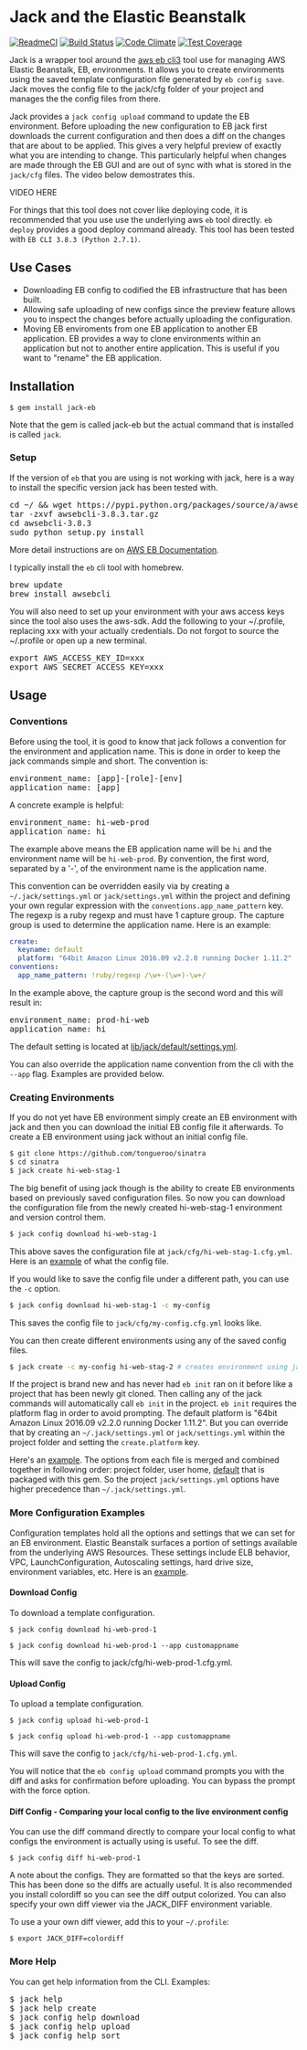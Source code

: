 # Jack and the Elastic Beanstalk

[![ReadmeCI](http://www.readmeci.com/images/readmeci-badge.svg)](http://www.readmeci.com/tongueroo/jack)
[![Build Status](https://travis-ci.org/tongueroo/jack.svg?branch=master)](https://travis-ci.org/tongueroo/jack)
[![Code Climate](https://codeclimate.com/github/tongueroo/jack/badges/gpa.svg)](https://codeclimate.com/github/tongueroo/jack)
[![Test Coverage](https://codeclimate.com/github/tongueroo/jack/badges/coverage.svg)](https://codeclimate.com/github/tongueroo/jack)

Jack is a wrapper tool around the [aws eb cli3](http://docs.aws.amazon.com/elasticbeanstalk/latest/dg/eb-cli3.html) tool use for managing AWS Elastic Beanstalk, EB, environments.  It allows you to create environments using the  saved template configuration file generated by `eb config save`.  Jack moves the config file to the jack/cfg folder of your project and manages the the config files from there.

Jack provides a `jack config upload` command to update the EB environment.   Before uploading the new configuration to EB jack first downloads the current configuration and then does a diff on the changes that are about to be applied.  This gives a very helpful preview of exactly what you are intending to change.  This particularly helpful when changes are made through the EB GUI and are out of sync with what is stored in the `jack/cfg` files.  The video below demostrates this.

VIDEO HERE

For things that this tool does not cover like deploying code, it is recommended that you use use the underlying aws `eb` tool directly.  `eb deploy` provides a good deploy command already. This tool has been tested with `EB CLI 3.8.3 (Python 2.7.1)`.

## Use Cases

* Downloading EB config to codified the EB infrastructure that has been built.
* Allowing safe uploading of new configs since the preview feature allows you to inspect the changes before actually uploading the configuration.
* Moving EB enviroments from one EB application to another EB application.  EB provides a way to clone environments within an application but not to another entire application.  This is useful if you want to "rename" the EB application.

## Installation

```
$ gem install jack-eb
```

Note that the gem is called jack-eb but the actual command that is installed is called `jack`.

### Setup

If the version of `eb` that you are using is not working with jack, here is a way to install the specific version jack has been tested with.

<pre>
cd ~/ && wget https://pypi.python.org/packages/source/a/awsebcli/awsebcli-3.8.3.tar.gz
tar -zxvf awsebcli-3.8.3.tar.gz
cd awsebcli-3.8.3
sudo python setup.py install
</pre>

More detail instructions are on [AWS EB Documentation](http://docs.aws.amazon.com/elasticbeanstalk/latest/dg/eb-cli3-getting-set-up.html).

I typically install the `eb` cli tool with homebrew.

<pre>
brew update
brew install awsebcli
</pre>

You will also need to set up your environment with your aws access keys since the tool also uses the aws-sdk.  Add the following to your ~/.profile, replacing xxx with your actually credentials.  Do not forgot to source the ~/.profile or open up a new terminal.

<pre>
export AWS_ACCESS_KEY_ID=xxx
export AWS_SECRET_ACCESS_KEY=xxx
</pre>

## Usage

### Conventions

Before using the tool, it is good to know that jack follows a convention for the environment and application name.  This is done in order to keep the jack commands simple and short.  The convention is:

<pre>
environment_name: [app]-[role]-[env]
application_name: [app]
</pre>

A concrete example is helpful:

<pre>
environment_name: hi-web-prod
application_name: hi
</pre>

The example above means the EB application name will be `hi` and the environment name will be `hi-web-prod`.  By convention, the first word, separated by a '-', of the environment name is the application name.

This convention can be overridden easily via by creating a `~/.jack/settings.yml` or `jack/settings.yml` within the project and defining your own regular expression with the `conventions.app_name_pattern` key.  The regexp is a ruby regexp and must have 1 capture group.  The capture group is used to determine the application name. Here is an example:

```yaml
create:
  keyname: default
  platform: "64bit Amazon Linux 2016.09 v2.2.0 running Docker 1.11.2"
conventions:
  app_name_pattern: !ruby/regexp /\w+-(\w+)-\w+/
```

In the example above, the capture group is the second word and this will result in:

<pre>
environment_name: prod-hi-web
application_name: hi
</pre>


The default setting is located at [lib/jack/default/settings.yml](https://github.com/tongueroo/jack/blob/master/lib/jack/default/settings.yml).

You can also override the application name convention from the cli with the `--app` flag.  Examples are provided below.

### Creating Environments

If you do not yet have EB environment simply create an EB environment with jack and then you can download the initial EB config file it afterwards. To create a EB environment using jack without an initial config file.

```bash
$ git clone https://github.com/tongueroo/sinatra
$ cd sinatra
$ jack create hi-web-stag-1
```

The big benefit of using jack though is the ability to create EB environments based on previously saved configuration files.  So now you can download the configuration file from the newly created hi-web-stag-1 environment and version control them.

```bash
$ jack config download hi-web-stag-1
```

This above saves the configuration file at `jack/cfg/hi-web-stag-1.cfg.yml`.  Here is an [example](https://gist.github.com/tongueroo/5791a4575a71cb664d48e4e8b29791b3) of what the config file.

If you would like to save the config file under a different path, you can use the `-c` option.

```bash
$ jack config download hi-web-stag-1 -c my-config
```

This saves the config file to `jack/cfg/my-config.cfg.yml` looks like.

You can then create different environments using any of the saved config files.

```bash
$ jack create -c my-config hi-web-stag-2 # creates environment using jack/cfg/myconfig.cfg.yml
```

If the project is brand new and has never had `eb init` ran on it before like a project that has been newly git cloned.  Then calling any of the jack commands will automatically call `eb init` in the project.  `eb init` requires the platform flag in order to avoid prompting.  The default platform is "64bit Amazon Linux 2016.09 v2.2.0 running Docker 1.11.2".  But you can override that by creating an `~/.jack/settings.yml` or `jack/settings.yml` within the project folder and setting the `create.platform` key.

Here's an [example](https://gist.github.com/tongueroo/086e3c11c4d00d5c39b6). The options from each file is merged and combined together in following order: project folder, user home, [default](lib/jack/default/settings.yml) that is packaged with this gem.  So the project `jack/settings.yml` options have higher precedence than `~/.jack/settings.yml`.


### More Configuration Examples

Configuration templates hold all the options and settings that we can set for an EB environment.  Elastic Beanstalk surfaces a portion of settings available from the underlying AWS Resources.  These settings include ELB behavior, VPC, LaunchConfiguration, Autoscaling settings, hard drive size, environment variables, etc.  Here is an [example](https://gist.github.com/tongueroo/5791a4575a71cb664d48e4e8b29791b3).

#### Download Config

To download a template configuration.

```
$ jack config download hi-web-prod-1

$ jack config download hi-web-prod-1 --app customappname
```

This will save the config to jack/cfg/hi-web-prod-1.cfg.yml.

#### Upload Config

To upload a template configuration.

```
$ jack config upload hi-web-prod-1

$ jack config upload hi-web-prod-1 --app customappname
```

This will save the config to `jack/cfg/hi-web-prod-1.cfg.yml`.

You will notice that the `eb config upload` command prompts you with the diff and asks for confirmation before uploading.  You can bypass the prompt with the force option.

#### Diff Config - Comparing your local config to the live environment config

You can use the diff command directly to compare your local config to what configs the environment is actually using is useful.  To see the diff.

```
$ jack config diff hi-web-prod-1
```

A note about the configs.  They are formatted so that the keys are sorted.  This has been done so the diffs are actually useful.  It is also recommended you install colordiff so you can see the diff output colorized.  You can also specify your own diff viewer via the JACK_DIFF environment variable.

To use a your own diff viewer, add this to your `~/.profile`:

```
$ export JACK_DIFF=colordiff
```

### More Help

You can get help information from the CLI.  Examples:

<pre>
$ jack help
$ jack help create
$ jack config help download
$ jack config help upload
$ jack config help sort
</pre>
